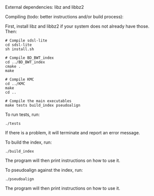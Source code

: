 External dependencies: libz and libbz2

Compiling (todo: better instructions and/or build process):

First, install libz and libbz2 if your system does not already have those. Then:

    # Compile sdsl-lite
    cd sdsl-lite
    sh install.sh
    
    # Compile BD_BWT_index
    cd ../BD_BWT_index
    cmake .
    make

    # Compile KMC
    cd ../KMC
    make
    cd ..

    # Compile the main executables
    make tests build_index pseudoalign

To run tests, run:

    ./tests

If there is a problem, it will terminate and report an error message.

To build the index, run:

    ./build_index

The program will then print instructions on how to use it.

To pseudoalign against the index, run:

    ./pseudoalign

The program will then print instructions on how to use it.
